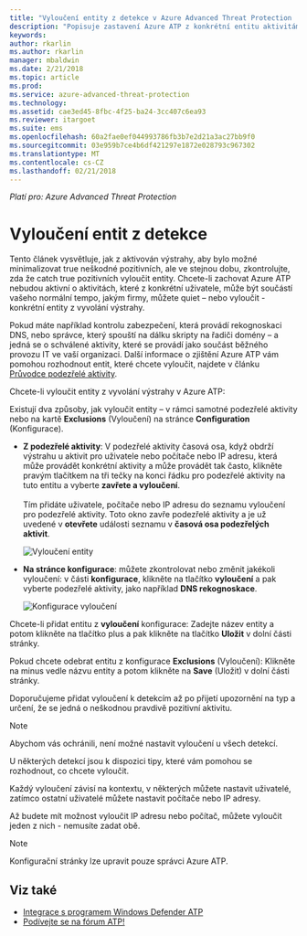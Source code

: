 ```yaml
---
title: "Vyloučení entity z detekce v Azure Advanced Threat Protection | Microsoft Docs"
description: "Popisuje zastavení Azure ATP z konkrétní entitu aktivitám v podobě podezřelé zjišťování"
keywords: 
author: rkarlin
ms.author: rkarlin
manager: mbaldwin
ms.date: 2/21/2018
ms.topic: article
ms.prod: 
ms.service: azure-advanced-threat-protection
ms.technology: 
ms.assetid: cae3ed45-8fbc-4f25-ba24-3cc407c6ea93
ms.reviewer: itargoet
ms.suite: ems
ms.openlocfilehash: 60a2fae0ef044993786fb3b7e2d21a3ac27bb9f0
ms.sourcegitcommit: 03e959b7ce4b6df421297e1872e028793c967302
ms.translationtype: MT
ms.contentlocale: cs-CZ
ms.lasthandoff: 02/21/2018
---
```

*Platí pro: Azure Advanced Threat Protection*



# <a name="excluding-entities-from-detections"></a>Vyloučení entit z detekce
Tento článek vysvětluje, jak z aktivován výstrahy, aby bylo možné minimalizovat true neškodné pozitivních, ale ve stejnou dobu, zkontrolujte, zda že catch true pozitivních vyloučit entity. Chcete-li zachovat Azure ATP nebudou aktivní o aktivitách, které z konkrétní uživatele, může být součástí vašeho normální tempo, jakým firmy, můžete quiet – nebo vyloučit - konkrétní entity z vyvolání výstrahy.

Pokud máte například kontrolu zabezpečení, která provádí rekognoskaci DNS, nebo správce, který spouští na dálku skripty na řadiči domény – a jedná se o schválené aktivity, které se provádí jako součást běžného provozu IT ve vaší organizaci. Další informace o zjištění Azure ATP vám pomohou rozhodnout entit, které chcete vyloučit, najdete v článku [Průvodce podezřelé aktivity](suspicious-activity-guide.md).

Chcete-li vyloučit entity z vyvolání výstrahy v Azure ATP:

Existují dva způsoby, jak vyloučit entity – v rámci samotné podezřelé aktivity nebo na kartě **Exclusions** (Vyloučení) na stránce **Configuration** (Konfigurace).

- **Z podezřelé aktivity**: V podezřelé aktivity časová osa, když obdrží výstrahu u aktivit pro uživatele nebo počítače nebo IP adresu, která může provádět konkrétní aktivity a může provádět tak často, klikněte pravým tlačítkem na tři tečky na konci řádku pro podezřelé aktivity na tuto entitu a vyberte **zavřete a vyloučení**. <br></br>Tím přidáte uživatele, počítače nebo IP adresu do seznamu vyloučení pro podezřelé aktivity. Toto okno zavře podezřelé aktivity a je už uvedené v **otevřete** události seznamu v **časová osa podezřelých aktivit**.

    ![Vyloučení entity](./media/exclude-in-sa.png)

- **Na stránce konfigurace**: můžete zkontrolovat nebo změnit jakékoli vyloučení: v části **konfigurace**, klikněte na tlačítko **vyloučení** a pak vyberte podezřelé aktivity, jako například **DNS rekognoskace**.

    ![Konfigurace vyloučení](./media/exclusions.png)

Chcete-li přidat entitu z **vyloučení** konfigurace: Zadejte název entity a potom klikněte na tlačítko plus a pak klikněte na tlačítko **Uložit** v dolní části stránky.

Pokud chcete odebrat entitu z konfigurace **Exclusions** (Vyloučení): Klikněte na minus vedle názvu entity a potom klikněte na **Save** (Uložit) v dolní části stránky.

Doporučujeme přidat vyloučení k detekcím až po přijetí upozornění na typ a určení, že se jedná o neškodnou pravdivě pozitivní aktivitu. 

> [!NOTE]
> Abychom vás ochránili, není možné nastavit vyloučení u všech detekcí. 

U některých detekcí jsou k dispozici tipy, které vám pomohou se rozhodnout, co chcete vyloučit. 

Každý vyloučení závisí na kontextu, v některých můžete nastavit uživatelé, zatímco ostatní uživatelé můžete nastavit počítače nebo IP adresy. 

Až budete mít možnost vyloučit IP adresu nebo počítač, můžete vyloučit jeden z nich - nemusíte zadat obě.

> [!NOTE]
> Konfigurační stránky lze upravit pouze správci Azure ATP.


## <a name="see-also"></a>Viz také

- [Integrace s programem Windows Defender ATP](integrate-wd-atp.md)
- [Podívejte se na fórum ATP!](https://aka.ms/azureatpcommunity)